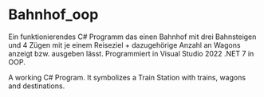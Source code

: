 # Bahnhof_oop

Ein funktionierendes C# Programm das einen Bahnhof mit drei Bahnsteigen und 4 Zügen mit je einem Reiseziel + dazugehörige Anzahl an Wagons anzeigt bzw. ausgeben lässt. 
Programmiert in Visual Studio 2022 .NET 7 in OOP. 

A working C# Program. It symbolizes a Train Station with trains, wagons and destinations. 
